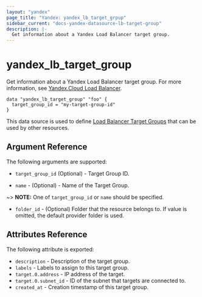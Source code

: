 ```yaml
---
layout: "yandex"
page_title: "Yandex: yandex_lb_target_grpup"
sidebar_current: "docs-yandex-datasource-lb-target-group"
description: |-
  Get information about a Yandex Load Balancer target group.
---
```


# yandex\_lb\_target\_group

Get information about a Yandex Load Balancer target group. For more information, see
[Yandex.Cloud Load Balancer](https://cloud.yandex.com/docs/load-balancer/quickstart).

```hcl
data "yandex_lb_target_group" "foo" {
  target_group_id = "my-target-group-id"
}
```

This data source is used to define [Load Balancer Target Groups] that can be used by other resources.

## Argument Reference

The following arguments are supported:

* `target_group_id` (Optional) - Target Group ID.

* `name` - (Optional) - Name of the Target Group. 

~> **NOTE:** One of `target_group_id` or `name` should be specified.

* `folder_id` - (Optional) Folder that the resource belongs to. If value is omitted, the default provider folder is used.

## Attributes Reference

The following attribute is exported:

* `description` - Description of the target group.
* `labels` - Labels to assign to this target group.
* `target.0.address` - IP address of the target.
* `target.0.subnet_id` - ID of the subnet that targets are connected to.
* `created_at` - Creation timestamp of this target group.

[Load Balancer Target Groups]: https://cloud.yandex.com/docs/load-balancer/concepts/target-resources
